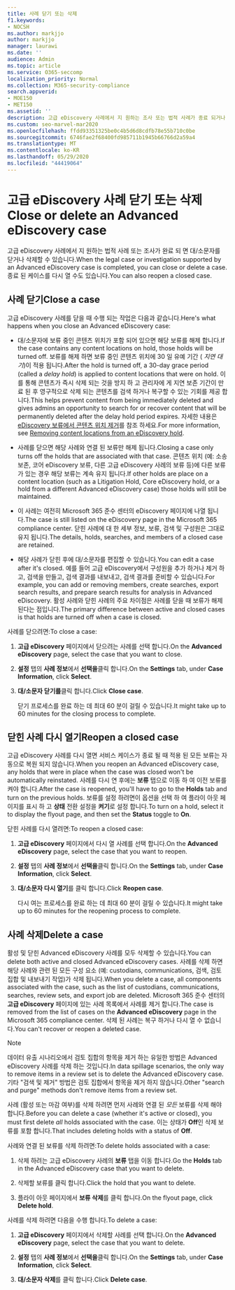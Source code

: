 ```yaml
---
title: 사례 닫기 또는 삭제
f1.keywords:
- NOCSH
ms.author: markjjo
author: markjjo
manager: laurawi
ms.date: ''
audience: Admin
ms.topic: article
ms.service: O365-seccomp
localization_priority: Normal
ms.collection: M365-security-compliance
search.appverid:
- MOE150
- MET150
ms.assetid: ''
description: 고급 eDiscovery 사례에서 지 원하는 조사 또는 법적 사례가 종료 되거나 삭제 된 경우 수행 되는 작업에 대해 알아봅니다.
ms.custom: seo-marvel-mar2020
ms.openlocfilehash: ffdd93351325be0c4b5d6d8cdfb78e55b710c0be
ms.sourcegitcommit: 6746fae2f68400fd985711b1945b66766d2a59a4
ms.translationtype: MT
ms.contentlocale: ko-KR
ms.lasthandoff: 05/29/2020
ms.locfileid: "44419064"
---
```

# <a name="close-or-delete-an-advanced-ediscovery-case"></a><span data-ttu-id="5d074-103">고급 eDiscovery 사례 닫기 또는 삭제</span><span class="sxs-lookup"><span data-stu-id="5d074-103">Close or delete an Advanced eDiscovery case</span></span>

<span data-ttu-id="5d074-104">고급 eDiscovery 사례에서 지 원하는 법적 사례 또는 조사가 완료 되 면 대/소문자를 닫거나 삭제할 수 있습니다.</span><span class="sxs-lookup"><span data-stu-id="5d074-104">When the legal case or investigation supported by an Advanced eDiscovery case is completed, you can close or delete a case.</span></span> <span data-ttu-id="5d074-105">종료 된 케이스를 다시 열 수도 있습니다.</span><span class="sxs-lookup"><span data-stu-id="5d074-105">You can also reopen a closed case.</span></span>

## <a name="close-a-case"></a><span data-ttu-id="5d074-106">사례 닫기</span><span class="sxs-lookup"><span data-stu-id="5d074-106">Close a case</span></span>

<span data-ttu-id="5d074-107">고급 eDiscovery 사례를 닫을 때 수행 되는 작업은 다음과 같습니다.</span><span class="sxs-lookup"><span data-stu-id="5d074-107">Here's what happens when you close an Advanced eDiscovery case:</span></span>

- <span data-ttu-id="5d074-108">대/소문자에 보류 중인 콘텐츠 위치가 포함 되어 있으면 해당 보류를 해제 합니다.</span><span class="sxs-lookup"><span data-stu-id="5d074-108">If the case contains any content locations on hold, those holds will be turned off.</span></span> <span data-ttu-id="5d074-109">보류를 해제 하면 보류 중인 콘텐츠 위치에 30 일 유예 기간 ( *지연 대기*)이 적용 됩니다.</span><span class="sxs-lookup"><span data-stu-id="5d074-109">After the hold is turned off, a 30-day grace period (called a *delay hold*) is applied to content locations that were on hold.</span></span> <span data-ttu-id="5d074-110">이를 통해 콘텐츠가 즉시 삭제 되는 것을 방지 하 고 관리자에 게 지연 보존 기간이 만료 된 후 영구적으로 삭제 되는 콘텐츠를 검색 하거나 복구할 수 있는 기회를 제공 합니다.</span><span class="sxs-lookup"><span data-stu-id="5d074-110">This helps prevent content from being immediately deleted and gives admins an opportunity to search for or recover content that will be permanently deleted after the delay hold period expires.</span></span> <span data-ttu-id="5d074-111">자세한 내용은 [eDiscovery 보류에서 콘텐츠 위치 제거](create-ediscovery-holds.md#removing-content-locations-from-an-ediscovery-hold)를 참조 하세요.</span><span class="sxs-lookup"><span data-stu-id="5d074-111">For more information, see [Removing content locations from an eDiscovery hold](create-ediscovery-holds.md#removing-content-locations-from-an-ediscovery-hold).</span></span>

- <span data-ttu-id="5d074-112">사례를 닫으면 해당 사례와 연결 된 보류만 해제 됩니다.</span><span class="sxs-lookup"><span data-stu-id="5d074-112">Closing a case only turns off the holds that are associated with that case.</span></span> <span data-ttu-id="5d074-113">콘텐츠 위치 (예: 소송 보존, 코어 eDiscovery 보류, 다른 고급 eDiscovery 사례의 보류 등)에 다른 보류가 있는 경우 해당 보류는 계속 유지 됩니다.</span><span class="sxs-lookup"><span data-stu-id="5d074-113">If other holds are place on a content location (such as a Litigation Hold, Core eDiscovery hold, or a hold from a different Advanced eDiscovery case) those holds will still be maintained.</span></span>

- <span data-ttu-id="5d074-114">이 사례는 여전히 Microsoft 365 준수 센터의 eDiscovery 페이지에 나열 됩니다.</span><span class="sxs-lookup"><span data-stu-id="5d074-114">The case is still listed on the eDiscovery page in the Microsoft 365 compliance center.</span></span> <span data-ttu-id="5d074-115">닫힌 사례에 대 한 세부 정보, 보류, 검색 및 구성원은 그대로 유지 됩니다.</span><span class="sxs-lookup"><span data-stu-id="5d074-115">The details, holds, searches, and members of a closed case are retained.</span></span>

- <span data-ttu-id="5d074-116">해당 사례가 닫힌 후에 대/소문자를 편집할 수 있습니다.</span><span class="sxs-lookup"><span data-stu-id="5d074-116">You can edit a case after it's closed.</span></span> <span data-ttu-id="5d074-117">예를 들어 고급 eDiscovery에서 구성원을 추가 하거나 제거 하 고, 검색을 만들고, 검색 결과를 내보내고, 검색 결과를 준비할 수 있습니다.</span><span class="sxs-lookup"><span data-stu-id="5d074-117">For example, you can add or removing members, create searches, export search results, and prepare search results for analysis in Advanced eDiscovery.</span></span> <span data-ttu-id="5d074-118">활성 사례와 닫힌 사례의 주요 차이점은 사례를 닫을 때 보류가 해제 된다는 점입니다.</span><span class="sxs-lookup"><span data-stu-id="5d074-118">The primary difference between active and closed cases is that holds are turned off when a case is closed.</span></span>

<span data-ttu-id="5d074-119">사례를 닫으려면:</span><span class="sxs-lookup"><span data-stu-id="5d074-119">To close a case:</span></span>

1. <span data-ttu-id="5d074-120">**고급 eDiscovery** 페이지에서 닫으려는 사례를 선택 합니다.</span><span class="sxs-lookup"><span data-stu-id="5d074-120">On the **Advanced eDiscovery** page, select the case that you want to close.</span></span>

2. <span data-ttu-id="5d074-121">**설정** 탭의 **사례 정보**에서 **선택을**클릭 합니다.</span><span class="sxs-lookup"><span data-stu-id="5d074-121">On the **Settings** tab, under **Case Information**, click **Select**.</span></span>

3. <span data-ttu-id="5d074-122">**대/소문자 닫기를**클릭 합니다.</span><span class="sxs-lookup"><span data-stu-id="5d074-122">Click **Close case**.</span></span>

   <span data-ttu-id="5d074-123">닫기 프로세스를 완료 하는 데 최대 60 분이 걸릴 수 있습니다.</span><span class="sxs-lookup"><span data-stu-id="5d074-123">It might take up to 60 minutes for the closing process to complete.</span></span>

## <a name="reopen-a-closed-case"></a><span data-ttu-id="5d074-124">닫힌 사례 다시 열기</span><span class="sxs-lookup"><span data-stu-id="5d074-124">Reopen a closed case</span></span>

<span data-ttu-id="5d074-125">고급 eDiscovery 사례를 다시 열면 서비스 케이스가 종료 될 때 적용 된 모든 보류는 자동으로 복원 되지 않습니다.</span><span class="sxs-lookup"><span data-stu-id="5d074-125">When you reopen an Advanced eDiscovery case, any holds that were in place when the case was closed won't be automatically reinstated.</span></span> <span data-ttu-id="5d074-126">사례를 다시 연 후에는 **보류** 탭으로 이동 하 여 이전 보류를 켜야 합니다.</span><span class="sxs-lookup"><span data-stu-id="5d074-126">After the case is reopened, you'll have to go to the **Holds** tab and turn on the previous holds.</span></span> <span data-ttu-id="5d074-127">보류를 설정 하려면이 옵션을 선택 하 여 플라이 아웃 페이지를 표시 하 고 **상태** 전환 설정을 **켜기**로 설정 합니다.</span><span class="sxs-lookup"><span data-stu-id="5d074-127">To turn on a hold, select it to display the flyout page, and then set the **Status** toggle to **On**.</span></span>

<span data-ttu-id="5d074-128">닫힌 사례를 다시 열려면:</span><span class="sxs-lookup"><span data-stu-id="5d074-128">To reopen a closed case:</span></span>

1. <span data-ttu-id="5d074-129">**고급 eDiscovery** 페이지에서 다시 열 사례를 선택 합니다.</span><span class="sxs-lookup"><span data-stu-id="5d074-129">On the **Advanced eDiscovery** page, select the case that you want to reopen.</span></span>

2. <span data-ttu-id="5d074-130">**설정** 탭의 **사례 정보**에서 **선택을**클릭 합니다.</span><span class="sxs-lookup"><span data-stu-id="5d074-130">On the **Settings** tab, under **Case Information**, click **Select**.</span></span>

3. <span data-ttu-id="5d074-131">**대/소문자 다시 열기**를 클릭 합니다.</span><span class="sxs-lookup"><span data-stu-id="5d074-131">Click **Reopen case**.</span></span>

   <span data-ttu-id="5d074-132">다시 여는 프로세스를 완료 하는 데 최대 60 분이 걸릴 수 있습니다.</span><span class="sxs-lookup"><span data-stu-id="5d074-132">It might take up to 60 minutes for the reopening process to complete.</span></span>

## <a name="delete-a-case"></a><span data-ttu-id="5d074-133">사례 삭제</span><span class="sxs-lookup"><span data-stu-id="5d074-133">Delete a case</span></span>

<span data-ttu-id="5d074-134">활성 및 닫힌 Advanced eDiscovery 사례를 모두 삭제할 수 있습니다.</span><span class="sxs-lookup"><span data-stu-id="5d074-134">You can delete both active and closed Advanced eDiscovery cases.</span></span> <span data-ttu-id="5d074-135">사례를 삭제 하면 해당 사례와 관련 된 모든 구성 요소 (예: custodians, communications, 검색, 검토 집합 및 내보내기 작업)가 삭제 됩니다.</span><span class="sxs-lookup"><span data-stu-id="5d074-135">When you delete a case, all components associated with the case, such as the list of custodians, communications, searches, review sets, and export job are deleted.</span></span> <span data-ttu-id="5d074-136">Microsoft 365 준수 센터의 **고급 eDiscovery** 페이지에 있는 사례 목록에서 사례를 제거 합니다.</span><span class="sxs-lookup"><span data-stu-id="5d074-136">The case is removed from the list of cases on the **Advanced eDiscovery** page in the Microsoft 365 compliance center.</span></span> <span data-ttu-id="5d074-137">삭제 된 사례는 복구 하거나 다시 열 수 없습니다.</span><span class="sxs-lookup"><span data-stu-id="5d074-137">You can't recover or reopen a deleted case.</span></span>

> [!NOTE]
> <span data-ttu-id="5d074-138">데이터 유출 시나리오에서 검토 집합의 항목을 제거 하는 유일한 방법은 Advanced eDiscovery 사례를 삭제 하는 것입니다.</span><span class="sxs-lookup"><span data-stu-id="5d074-138">In data spillage scenarios, the only way to remove items in a review set is to delete the Advanced eDiscovery case.</span></span> <span data-ttu-id="5d074-139">기타 "검색 및 제거" 방법은 검토 집합에서 항목을 제거 하지 않습니다.</span><span class="sxs-lookup"><span data-stu-id="5d074-139">Other "search and purge" methods don't remove items from a review set.</span></span>

<span data-ttu-id="5d074-140">사례 (활성 또는 마감 여부)를 삭제 하려면 먼저 사례와 연결 된 *모든* 보류를 삭제 해야 합니다.</span><span class="sxs-lookup"><span data-stu-id="5d074-140">Before you can delete a case (whether it's active or closed), you must first delete *all* holds associated with the case.</span></span> <span data-ttu-id="5d074-141">이는 상태가 **Off**인 삭제 보류를 포함 합니다.</span><span class="sxs-lookup"><span data-stu-id="5d074-141">That includes deleting holds with a status of **Off**.</span></span>

<span data-ttu-id="5d074-142">사례와 연결 된 보류를 삭제 하려면:</span><span class="sxs-lookup"><span data-stu-id="5d074-142">To delete holds associated with a case:</span></span>

1. <span data-ttu-id="5d074-143">삭제 하려는 고급 eDiscovery 사례의 **보류** 탭을 이동 합니다.</span><span class="sxs-lookup"><span data-stu-id="5d074-143">Go the **Holds** tab in the Advanced eDiscovery case that you want to delete.</span></span>

2. <span data-ttu-id="5d074-144">삭제할 보류를 클릭 합니다.</span><span class="sxs-lookup"><span data-stu-id="5d074-144">Click the hold that you want to delete.</span></span>

3. <span data-ttu-id="5d074-145">플라이 아웃 페이지에서 **보류 삭제**를 클릭 합니다.</span><span class="sxs-lookup"><span data-stu-id="5d074-145">On the flyout page, click **Delete hold**.</span></span>

<span data-ttu-id="5d074-146">사례를 삭제 하려면 다음을 수행 합니다.</span><span class="sxs-lookup"><span data-stu-id="5d074-146">To delete a case:</span></span>

1. <span data-ttu-id="5d074-147">**고급 eDiscovery** 페이지에서 삭제할 사례를 선택 합니다.</span><span class="sxs-lookup"><span data-stu-id="5d074-147">On the **Advanced eDiscovery** page, select the case that you want to delete.</span></span>

2. <span data-ttu-id="5d074-148">**설정** 탭의 **사례 정보**에서 **선택을**클릭 합니다.</span><span class="sxs-lookup"><span data-stu-id="5d074-148">On the **Settings** tab, under **Case Information**, click **Select**.</span></span>

3. <span data-ttu-id="5d074-149">**대/소문자 삭제**를 클릭 합니다.</span><span class="sxs-lookup"><span data-stu-id="5d074-149">Click **Delete case**.</span></span>
